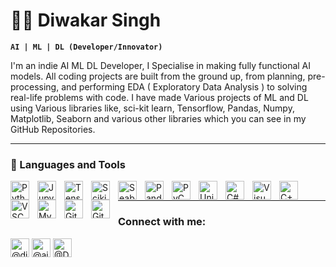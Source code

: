 <!--
**AI-ML-DL-EXPERT/AI-ML-DL-EXPERT** is a ✨ _special_ ✨ repository because its `README.md` (this file) appears on your GitHub profile.

Here are some ideas to get you started:

- 🔭 I’m currently working on ...
- 🌱 I’m currently learning ...
- 👯 I’m looking to collaborate on ...
- 🤔 I’m looking for help with ...
- 💬 Ask me about ...
- 📫 How to reach me: ...
- 😄 Pronouns: ...
- ⚡ Fun fact: ...
-->

# 🏄‍♂️ Diwakar Singh

**`AI | ML | DL (Developer/Innovator)`**

I'm an indie AI ML DL Developer, I Specialise in making fully functional AI models. All coding projects are built from the ground up, from planning, pre-processing, and performing EDA ( Exploratory Data Analysis ) to solving real-life problems with code. I have made Various projects of ML and DL using Various libraries like, sci-kit learn, Tensorflow, Pandas, Numpy, Matplotlib, Seaborn and various other libraries which you can see in my GitHub Repositories.
   
---



### 🧰 Languages and Tools

<img align="left" alt="Python" width="30px" style="padding-right:10px;" src="https://cdn.jsdelivr.net/gh/devicons/devicon/icons/python/python-original.svg"/>
<img align="left" alt="Jupyter Notebook" width="30px" style="padding-right:10px;" src="https://cdn.jsdelivr.net/gh/devicons/devicon/icons/jupyter/jupyter-original-wordmark.svg" />
<img align="left" alt="Tensorflow" width="30px" style="padding-right:10px;" src="https://cdn.jsdelivr.net/gh/devicons/devicon/icons/tensorflow/tensorflow-original.svg" />
<img align="left" alt="Scikit Learn" width="30px" style="padding-right:10px;" src="https://upload.wikimedia.org/wikipedia/commons/0/05/Scikit_learn_logo_small.svg" />
<img align="left" alt="Seaborn" width="30px" style="padding-right:10px;" src="https://seaborn.pydata.org/_images/logo-mark-lightbg.svg" />
<img align="left" alt="Pandas" width="30px" style="padding-right:10px;" src="https://cdn.jsdelivr.net/gh/devicons/devicon/icons/pandas/pandas-original.svg" />
<img align="left" alt="PyCharm" width="30px" style="padding-right:10px;" src="https://cdn.jsdelivr.net/gh/devicons/devicon/icons/pycharm/pycharm-original.svg" />
<img align="left" alt="Unity" width="30px" style="padding-right:10px;" src="https://cdn.jsdelivr.net/gh/devicons/devicon/icons/unity/unity-original.svg" />
<img align="left" alt="C#" width="30px" style="padding-right:10px;" src="https://cdn.jsdelivr.net/gh/devicons/devicon/icons/csharp/csharp-original.svg" />
<img align="left" alt="VisualStudio" width="30px" style="padding-right:10px;" src="https://cdn.jsdelivr.net/gh/devicons/devicon/icons/visualstudio/visualstudio-plain.svg" />
<img align="left" alt="C++" width="30px" style="padding-right:10px;" src="https://cdn.jsdelivr.net/gh/devicons/devicon/icons/cplusplus/cplusplus-line.svg" />
<img align="left" alt="VSCode" width="30px" style="padding-right:10px;" src="https://cdn.jsdelivr.net/gh/devicons/devicon/icons/vscode/vscode-original.svg" />
<img align="left" alt="MySQL" width="30px" style="padding-right:10px;" src="https://cdn.jsdelivr.net/gh/devicons/devicon/icons/mysql/mysql-original.svg" />
<img align="left" alt="Git" width="30px" style="padding-right:10px;" src="https://cdn.jsdelivr.net/gh/devicons/devicon/icons/git/git-original.svg" />
<img align="left" alt="GitHub" width="30px" style="padding-right:10px;" src="https://cdn.jsdelivr.net/gh/devicons/devicon/icons/github/github-original.svg" />
<br />

---

<h3 align="left">Connect with me:</h3>
<p align="left">
<a href="https://www.linkedin.com/in/diwakar-singh-741959243/" target= "_blank"><img align="center" src="https://cdn.jsdelivr.net/gh/devicons/devicon/icons/linkedin/linkedin-original.svg" alt="@diwakar-singh-741959243" height="30" width="30" /></a>
<a href="https://www.instagram.com/ai_ml_dl_expert/" target= "_blank"><img align="center" src="https://raw.githubusercontent.com/rahuldkjain/github-profile-readme-generator/master/src/images/icons/Social/instagram.svg" alt="@ai_ml_dl_expert" height="30" width="30" /></a>
<a href="https://twitter.com/Diwakar7231236" target= "_blank"><img align="center" src="https://upload.wikimedia.org/wikipedia/commons/thumb/c/ce/X_logo_2023.svg/1024px-X_logo_2023.svg.png" alt="@Diwakar7231236" height="30" width="30" /></a>
</p>
